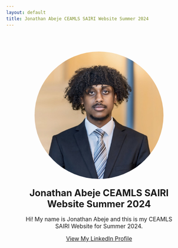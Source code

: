 ```yaml
---
layout: default
title: Jonathan Abeje CEAMLS SAIRI Website Summer 2024
---
```


<div style="text-align: center; padding: 50px; max-width: 1000px; margin: 0 auto;">

   <img src="assets/img/IMG_6974.jpg" alt="Profile Image" style="max-width: 350px; height: auto; border-radius: 50%;">

   <h1 style="font-size: 1.8em; margin-top: 20px;">Jonathan Abeje CEAMLS SAIRI Website Summer 2024</h1>

   <p style="font-size: 1.1em;">Hi! My name is Jonathan Abeje and this is my CEAMLS SAIRI Website for Summer 2024.</p>

   <p style="font-size: 1.1em;"><a href="https://www.linkedin.com/in/jonathan-abeje/" target="_blank">View My LinkedIn Profile</a></p>

</div>
